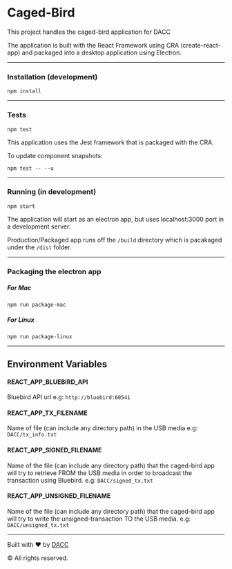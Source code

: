 # Caged-Bird
This project handles the caged-bird application for DACC

The application is built with the React Framework using CRA (create-react-app) and packaged into a desktop application using Electron.

---

### Installation (development)
```
npm install
```
---

### Tests
```
npm test
```
This application uses the Jest framework that is packaged with the CRA.

To update component snapshots:
```
npm test -- --u
```
---

### Running (in development)
```
npm start
```
The application will start as an electron app, but uses localhost:3000 port in a development server.

Production/Packaged app runs off the `/build` directory which is pacakaged under the `/dist` folder.

---
### Packaging the electron app
##### For Mac
```
npm run package-mac
```
##### For Linux
```
npm run package-linux
```
---

## Environment Variables

#### **REACT_APP_BLUEBIRD_API**
Bluebird API url
e.g: `http://bluebird:60541`

#### **REACT_APP_TX_FILENAME**
Name of file (can include any directory path) in the USB media
e.g: `DACC/tx_info.txt`

#### **REACT_APP_SIGNED_FILENAME**
Name of the file (can include any directory path) that the caged-bird app will try to retrieve FROM the USB media in order to broadcast the transaction using Bluebird.
e.g: `DACC/signed_tx.txt`

#### **REACT_APP_UNSIGNED_FILENAME**
Name of the file (can include any directory path) that the caged-bird app will try to write the unsigned-transaction TO the USB media.
e.g: `DACC/unsigned_tx.txt`

---------

Built with :heart: by [DACC](https://www.digitalassetcustody.com/)

&copy; All rights reserved.
